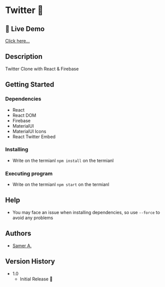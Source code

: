 # Twitter 🚀

## 🔴 Live Demo

[Click here...](https://samer-twitter.firebaseapp.com/)

## Description

Twitter Clone with React & Firebase

## Getting Started

### Dependencies

- React
- React DOM
- Firebase
- MaterialUI
- MaterialUI Icons
- React Twitter Embed

### Installing

- Write on the termianl `npm install` on the termianl

### Executing program

- Write on the termianl `npm start` on the termianl

## Help

- You may face an issue when installing dependencies, so use `--force` to avoid any problems

## Authors

- [Samer A.](https://twitter.com/ssadawi__)

## Version History

- 1.0
  - Initial Release 🚀
